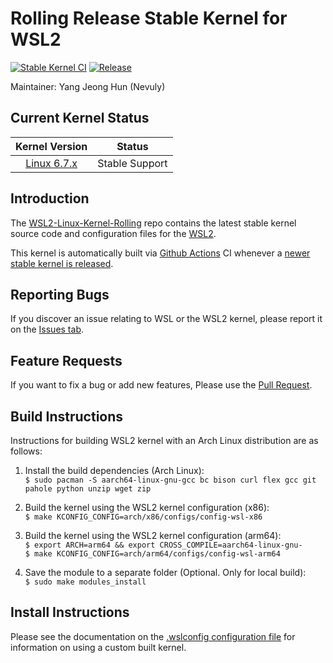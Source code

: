 # Rolling Release Stable Kernel for WSL2

[![Stable Kernel CI](https://img.shields.io/github/actions/workflow/status/Nevuly/WSL2-Linux-Kernel-Rolling/build.yml?label=github%20actions%20build&logo=github-actions&logoColor=%23FFFFFF&style=for-the-badge&labelColor=%23000000)](https://github.com/Nevuly/WSL2-Linux-Kernel-Rolling/actions/workflows/build.yml)
[![Release](https://img.shields.io/github/v/release/Nevuly/WSL2-Linux-Kernel-Rolling?display_name=tag&label=LATEST&logo=Linux&logoColor=%23FFFFFF&style=for-the-badge&labelColor=%23000000)](https://github.com/Nevuly/WSL2-Linux-Kernel-Rolling/releases/latest)

Maintainer: Yang Jeong Hun (Nevuly)

## Current Kernel Status

| Kernel Version | Status |
|:--------------:|:------:|
| [Linux 6.7.x][wsl2-kernel-6.7] | Stable Support |

## Introduction

The [WSL2-Linux-Kernel-Rolling][wsl2-kernel-rolling] repo contains the latest stable kernel source code and
configuration files for the [WSL2][about-wsl2].

This kernel is automatically built via [Github Actions][gh-actions] CI whenever a [newer stable kernel is released][kernel-stable].

## Reporting Bugs

If you discover an issue relating to WSL or the WSL2 kernel, please report it on
the [Issues tab][issue].

## Feature Requests

If you want to fix a bug or add new features, Please use the [Pull Request][pr].

## Build Instructions

Instructions for building WSL2 kernel with an Arch Linux distribution are
as follows:

1. Install the build dependencies (Arch Linux):  
   `$ sudo pacman -S aarch64-linux-gnu-gcc bc bison curl flex gcc git pahole python unzip wget zip`

2. Build the kernel using the WSL2 kernel configuration (x86):  
   `$ make KCONFIG_CONFIG=arch/x86/configs/config-wsl-x86`

3. Build the kernel using the WSL2 kernel configuration (arm64):  
   `$ export ARCH=arm64 && export CROSS_COMPILE=aarch64-linux-gnu-`  
   `$ make KCONFIG_CONFIG=arch/arm64/configs/config-wsl-arm64`

4. Save the module to a separate folder (Optional. Only for local build):  
   `$ sudo make modules_install`

## Install Instructions

Please see the documentation on the [.wslconfig configuration
file][install-inst] for information on using a custom built kernel.

[wsl2-kernel-6.7]: https://github.com/Nevuly/WSL2-Linux-Kernel-Rolling/tree/wsl-6.7-rolling
[wsl2-kernel-rolling]: https://github.com/Nevuly/WSL2-Linux-Kernel-Rolling
[about-wsl2]: https://docs.microsoft.com/en-us/windows/wsl/about#what-is-wsl-2
[gh-actions]: https://github.com/Nevuly/WSL2-Linux-Kernel-Rolling/actions
[kernel-stable]: https://git.kernel.org/pub/scm/linux/kernel/git/stable/linux.git/log/?h=linux-6.7.y
[issue]: https://github.com/Nevuly/WSL2-Linux-Kernel-Rolling/issues
[pr]: https://github.com/Nevuly/WSL2-Linux-Kernel-Rolling/pulls
[install-inst]: https://docs.microsoft.com/en-us/windows/wsl/wsl-config#configure-global-options-with-wslconfig